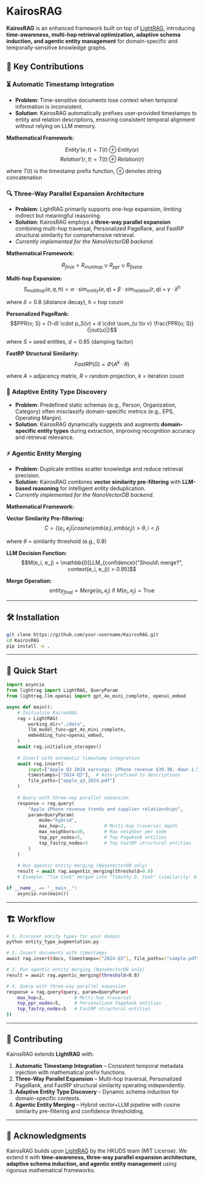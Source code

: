 # KairosRAG

**KairosRAG** is an enhanced framework built on top of [LightRAG](https://github.com/HKUDS/LightRAG), introducing **time-awareness, multi-hop retrieval optimization, adaptive schema induction, and agentic entity management** for domain-specific and temporally-sensitive knowledge graphs.

## 🚀 Key Contributions

### ⏳ **Automatic Timestamp Integration**

* **Problem**: Time-sensitive documents lose context when temporal information is inconsistent.
* **Solution**: KairosRAG automatically prefixes user-provided timestamps to entity and relation descriptions, ensuring consistent temporal alignment without relying on LLM memory.

**Mathematical Framework:**

$$Entity'(e, t) = T(t) \oplus Entity(e)$$
$$Relation'(r, t) = T(t) \oplus Relation(r)$$

where $T(t)$ is the timestamp prefix function, $\oplus$ denotes string concatenation

### 🔍 **Three-Way Parallel Expansion Architecture**

* **Problem**: LightRAG primarily supports one-hop expansion, limiting indirect but meaningful reasoning.
* **Solution**: KairosRAG employs a **three-way parallel expansion** combining multi-hop traversal, Personalized PageRank, and FastRP structural similarity for comprehensive retrieval.
* *Currently implemented for the NanoVectorDB backend.*

**Mathematical Framework:**

$$R_{final} = R_{multihop} \cup R_{ppr} \cup R_{fastrp}$$

**Multi-hop Expansion:**
$$S_{multihop}(e, q, h) = \alpha \cdot sim_{entity}(e, q) + \beta \cdot sim_{relation}(r, q) + \gamma \cdot \delta^h$$

where $\delta = 0.8$ (distance decay), $h$ = hop count

**Personalized PageRank:**
$$PPR(v; S) = (1-d) \cdot p_S(v) + d \cdot \sum_{u \to v} \frac{PPR(u; S)}{|out(u)|}$$

where $S$ = seed entities, $d = 0.85$ (damping factor)

**FastRP Structural Similarity:**
$$FastRP(G) = \Phi(A^k \cdot R)$$

where $A$ = adjacency matrix, $R$ = random projection, $k$ = iteration count

### 🧠 **Adaptive Entity Type Discovery**

* **Problem**: Predefined static schemas (e.g., Person, Organization, Category) often misclassify domain-specific metrics (e.g., EPS, Operating Margin).
* **Solution**: KairosRAG dynamically suggests and augments **domain-specific entity types** during extraction, improving recognition accuracy and retrieval relevance.

### ⚡ **Agentic Entity Merging**

* **Problem**: Duplicate entities scatter knowledge and reduce retrieval precision.
* **Solution**: KairosRAG combines **vector similarity pre-filtering** with **LLM-based reasoning** for intelligent entity deduplication.
* *Currently implemented for the NanoVectorDB backend.*

**Mathematical Framework:**

**Vector Similarity Pre-filtering:**
$$C = \{(e_i, e_j) | cosine(emb(e_i), emb(e_j)) > \theta, i < j\}$$

where $\theta$ = similarity threshold (e.g., 0.8)

**LLM Decision Function:**
$$M(e_i, e_j) = \mathbb{I}[LLM_{confidence}("Should\ merge?", context(e_i, e_j)) > 0.95]$$

**Merge Operation:**
$$entity_{final} = Merge(e_i, e_j) \text{ if } M(e_i, e_j) = \text{True}$$

---

## 🛠️ Installation

```bash
git clone https://github.com/your-username/KairosRAG.git
cd KairosRAG
pip install -e .
```

---

## 🚀 Quick Start

```python
import asyncio
from lightrag import LightRAG, QueryParam
from lightrag.llm.openai import gpt_4o_mini_complete, openai_embed

async def main():
    # Initialize KairosRAG
    rag = LightRAG(
        working_dir="./data",
        llm_model_func=gpt_4o_mini_complete,
        embedding_func=openai_embed,
    )
    await rag.initialize_storages()
    
    # Insert with automatic timestamp integration
    await rag.insert(
        input=["Apple Q3 2024 earnings: iPhone revenue $39.3B, down 1.5% YoY..."],
        timestamps=["2024-Q3"],  # Auto-prefixed to descriptions
        file_paths=["apple_q3_2024.pdf"]
    )
    
    # Query with three-way parallel expansion
    response = rag.query(
        "Apple iPhone revenue trends and supplier relationships",
        param=QueryParam(
            mode="hybrid", 
            max_hop=2,              # Multi-hop traversal depth
            max_neighbors=30,       # Max neighbor per node
            top_ppr_nodes=5,        # Top PageRank entities
            top_fastrp_nodes=5      # Top FastRP structural entities
        )
    )
    
    # Run agentic entity merging (NanoVectorDB only)
    result = await rag.aagentic_merging(threshold=0.8)
    # Example: "Tim Cook" merged into "Timothy D. Cook" (similarity: 0.903)

if __name__ == "__main__":
    asyncio.run(main())
```

---

## 🏗️ Workflow

```bash
# 1. Discover entity types for your domain
python entity_type_augmentation.py

# 2. Insert documents with timestamps
await rag.insert(docs, timestamps=["2024-Q3"], file_paths=["sample.pdf"])

# 3. Run agentic entity merging (NanoVectorDB only)
result = await rag.agentic_merging(threshold=0.8)

# 4. Query with three-way parallel expansion
response = rag.query(query, param=QueryParam(
    max_hop=2,           # Multi-hop traversal
    top_ppr_nodes=5,     # Personalized PageRank entities
    top_fastrp_nodes=5   # FastRP structural entities
))
```

---

## 🤝 Contributing

KairosRAG extends **LightRAG** with:

1. **Automatic Timestamp Integration** – Consistent temporal metadata injection with mathematical prefix functions.
2. **Three-Way Parallel Expansion** – Multi-hop traversal, Personalized PageRank, and FastRP structural similarity operating independently.
3. **Adaptive Entity Type Discovery** – Dynamic schema induction for domain-specific contexts.
4. **Agentic Entity Merging** – Hybrid vector+LLM pipeline with cosine similarity pre-filtering and confidence thresholding.

---

## 🙏 Acknowledgments

KairosRAG builds upon [LightRAG](https://github.com/HKUDS/LightRAG) by the HKUDS team (MIT License).
We extend it with **time-awareness, three-way parallel expansion architecture, adaptive schema induction, and agentic entity management** using rigorous mathematical frameworks.
